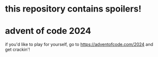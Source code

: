 # this repository contains spoilers!

# advent of code 2024

if you'd like to play for yourself, go to https://adventofcode.com/2024 and get crackin'!

